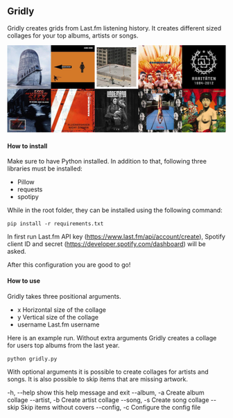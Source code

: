 ## Gridly
Gridly creates grids from Last.fm listening history. It creates different sized collages for your top albums, artists or songs.

![alt text](./examples/Album.jpeg)

#### How to install
Make sure to have Python installed. In addition to that, following three libraries must be installed:

- Pillow
- requests
- spotipy

While in the root folder, they can be installed using the following command:

    pip install -r requirements.txt

In first run Last.fm API key (https://www.last.fm/api/account/create), Spotify client ID and secret (https://developer.spotify.com/dashboard) will be asked.
 
After this configuration you are good to go!

#### How to use
Gridly takes three positional arguments.

- x             Horizontal size of the collage
- y             Vertical size of the collage
- username      Last.fm username

Here is an example run. Without extra arguments Gridly creates a collage for users top albums from the last year.

    python gridly.py

With optional arguments it is possible to create collages for artists and songs. It is also possible to skip items that are missing artwork.

  -h, --help    show this help message and exit
  --album, -a   Create album collage
  --artist, -b  Create artist collage
  --song, -s    Create song collage
  --skip        Skip items without covers
  --config, -c  Configure the config file

